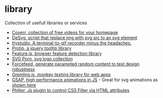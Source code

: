 # library
Collection of usefull libraries or services

* [Coverr, collection of free videos for your homepage](http://www.coverr.co/)
* [DeSvg, script that replace img with svg src to an svg element](http://benhowdle.im/deSVG/)
* [ttystudio, A terminal-to-gif recorder minus the headaches.](https://github.com/chjj/ttystudio)
* [Protip, a jquery tooltip library](https://github.com/DoclerLabs/Protip)
* [Feature.js, browser feature detection library](http://featurejs.com/)
* [SVG Porn, svg logo collection](http://svgporn.com/)
* [Forcefeed, generate parameted random content to test design robustness](https://github.com/Heydon/forceFeed)
* [Gremlins.js, monkey testing library for web apps](https://github.com/marmelab/gremlins.js)
* [GSAP, high performance animations in JS](https://github.com/greensock/GreenSock-JS/) - Great for svg animations as [shown here](https://css-tricks.com/svg-animation-on-css-transforms/)
* [Philter, Js plugin to control CSS Filter via HTML attributes](http://specro.github.io/Philter/)
